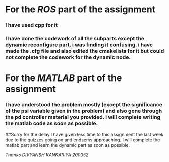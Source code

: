 # For the *ROS* part of the assignment

### I have used cpp for it
### I have done the codework of all the subparts except the dynamic reconfigure part. i was finding it confusing. i have made the .cfg file and also edited the cmakelists for it but could not complete the codework for the dynamic node.  



# For the *MATLAB* part of the assignment 

### I have understood the problem mostly (except the significance of the psi variable given in the problem) and also gone through the pd controller material you provided. i will complete writing the matlab code as soon as possible.




##Sorry for the delay.I have given less time to this assignment the last week due to the quizzes going on and endsems approaching. I will complete the matlab part and learn the dynamic part as soon as possible. 

_Thanks_
_DIVYANSH KANKARIYA 200352_

